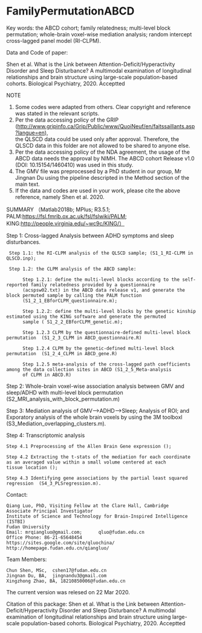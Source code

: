 # FamilyPermutationABCD

Key words:
the ABCD cohort; family relatedness; multi-level block permutation; 
whole-brain voxel-wise mediation analysis; random intercept cross-lagged panel model (RI-CLPM).

Data and Code of paper: 

Shen et al. What is the Link between Attention-Deficit/Hyperactivity Disorder and Sleep Disturbance? 
A multimodal examination of longitudinal relationships and brain structure using large-scale population-based cohorts. 
Biological Psychiatry, 2020. Acceptted

NOTE
1. Some codes were adapted from others. Clear copyright and reference was stated in the relevant scripts.
2. Per the data accessing policy of the GRIP (http://www.gripinfo.ca/Grip/Public/www/QuoiNeuf/en/faitssaillants.asp?langue=en),  
the QLSCD data could be used only after approval. Therefore, the QLSCD data in this folder are not allowed to be shared to anyone else.
3. Per the data accessing policy of the NDA agreement, the usage of the ABCD data needs the approval by NIMH. The ABCD cohort Release v1.0 (DOI: 10.15154/1460410) was used in this study.  
4. The GMV file was preprocessed by a PhD student in our group, Mr Jingnan Du using the pipeline descripted in the Method section of the main text. 
5. If the data and codes are used in your work, please cite the above reference, namely Shen et al. 2020. 

SUMMARY （Matlab2018b; MPlus; R3.5.1; PALM:https://fsl.fmrib.ox.ac.uk/fsl/fslwiki/PALM; KING:http://people.virginia.edu/~wc9c/KING/）

Step 1: Cross-lagged Analysis between ADHD symptoms and sleep disturbances.
   
     Step 1.1: the RI-CLPM analysis of the QLSCD sample; (S1_1_RI-CLPM in QLSCD.inp);
   
     Step 1.2: the CLPM analysis of the ABCD sample:
     
          Step 1.2.1: define the multi-level blocks according to the self-reported family relatedness provided by a questionnaire
          (acspsw02.txt) in the ABCD data release v1, and generate the block permuted sample by calling the PALM function
          (S1_2_1_EBforCLPM_questionnaire.m);
     
          Step 1.2.2: define the multi-level blocks by the genetic kinship estimated using the KING software and generate the permuted
          sample ( S1_2_2_EBforCLPM_genetic.m);
     
          Step 1.2.3 CLPM by the questionnaire-defined multi-level block permutation  (S1_2_3_CLPM in ABCD_questionnaire.R)
     
          Step 1.2.4 CLPM by the genetic-defined multi-level block permutation  (S1_2_4_CLPM in ABCD_gene.R)
     
          Step 1.2.5 meta-analysis of the cross-lagged path coefficients among the data collection sites in ABCD (S1_2_5_Meta-analysis 
          of CLPM in ABCD.R)

Step 2: Whole-brain voxel-wise association analysis between GMV and sleep/ADHD with multi-level block permutation  
(S2_MRI_analysis_with_block_permutation.m)

Step 3: Mediation analysis of GMV-->ADHD-->Sleep; Analysis of ROI; and Exporatory analysis of the whole brain voxels by using the 3M toolboxl (S3_Mediation_overlapping_clusters.m).

Step 4: Transcriptomic analysis
 
    Step 4.1 Preprocessing of the Allen Brain Gene expression ();
  
    Step 4.2 Extracting the t-stats of the mediation for each coordinate as an averaged value within a small volume centered at each
    tissue location ();
  
    Step 4.3 Identifying gene associations by the partial least squared regression  (S4_3_PLSregression.m).


Contact: 

    Qiang Luo, PhD, Visiting Fellow at the Clare Hall, Cambridge
    Associate Principal Investigator
    Institute of Science and Technology for Brain-Inspired Intelligence (ISTBI)
    Fudan University
    Email: mrqiangluo@gmail.com;      qluo@fudan.edu.cn
    Office Phone: 86-21-65648454
    https://sites.google.com/site/qluochina/
    http://homepage.fudan.edu.cn/qiangluo/

Team Members:  

    Chun Shen, MSc,  cshen17@fudan.edu.cn
    Jingnan Du, BA,  jingnandu3@gmail.com
    Xingzhong Zhao, BA, 18210850006@fudan.edu.cn

The current version was relesed on 22 Mar 2020. 

Citation of this package:
Shen et al. What is the Link between Attention-Deficit/Hyperactivity Disorder and Sleep Disturbance? 
A multimodal examination of longitudinal relationships and brain structure using large-scale population-based cohorts. 
Biological Psychiatry, 2020. Acceptted

 
